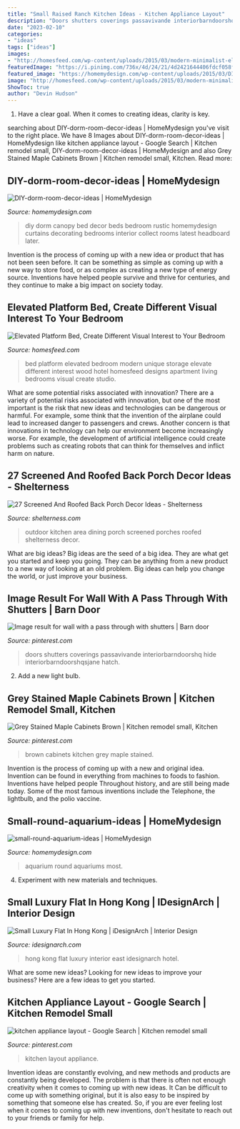 ```yaml
---
title: "Small Raised Ranch Kitchen Ideas - Kitchen Appliance Layout"
description: "Doors shutters coverings passavivande interiorbarndoorshq hide interiorbarndoorshqsjane hatch"
date: "2023-02-10"
categories:
- "ideas"
tags: ["ideas"]
images:
- "http://homesfeed.com/wp-content/uploads/2015/03/modern-minimalist-elevate-platform-bed-with-storing-units-artful-and-unique-lightings-minimalist-wood-shelves-and-cabinets-small-counter-with-sink-and-faucet-vivid-plant-ornaments.jpg"
featuredImage: "https://i.pinimg.com/736x/4d/24/21/4d2421644406fdcf058fb364b6c8d816.jpg"
featured_image: "https://homemydesign.com/wp-content/uploads/2015/03/DIY-dorm-room-decor-ideas.jpg"
image: "http://homesfeed.com/wp-content/uploads/2015/03/modern-minimalist-elevate-platform-bed-with-storing-units-artful-and-unique-lightings-minimalist-wood-shelves-and-cabinets-small-counter-with-sink-and-faucet-vivid-plant-ornaments.jpg"
ShowToc: true
author: "Devin Hudson"
---
```



1. Have a clear goal. When it comes to creating ideas, clarity is key.

	

		
searching about DIY-dorm-room-decor-ideas | HomeMydesign you've visit to the right place. We have 8 Images about DIY-dorm-room-decor-ideas | HomeMydesign like kitchen appliance layout - Google Search | Kitchen remodel small, DIY-dorm-room-decor-ideas | HomeMydesign and also Grey Stained Maple Cabinets Brown | Kitchen remodel small, Kitchen. Read more:
		
    
## DIY-dorm-room-decor-ideas | HomeMydesign

<img loading=lazy src="https://homemydesign.com/wp-content/uploads/2015/03/DIY-dorm-room-decor-ideas.jpg" onerror="this.onerror=null;this.src='https://tse2.mm.bing.net/th?id=OIP.mgWVm2yfsVedJ5KkyFV-5gHaJ4&amp;pid=15.1';" alt="DIY-dorm-room-decor-ideas | HomeMydesign">

_Source: homemydesign.com_

>diy dorm canopy bed decor beds bedroom rustic homemydesign curtains decorating bedrooms interior collect rooms latest headboard later. 

	

Invention is the process of coming up with a new idea or product that has not been seen before. It can be something as simple as coming up with a new way to store food, or as complex as creating a new type of energy source. Inventions have helped people survive and thrive for centuries, and they continue to make a big impact on society today.

    
## Elevated Platform Bed, Create Different Visual Interest To Your Bedroom

<img loading=lazy src="http://homesfeed.com/wp-content/uploads/2015/03/modern-minimalist-elevate-platform-bed-with-storing-units-artful-and-unique-lightings-minimalist-wood-shelves-and-cabinets-small-counter-with-sink-and-faucet-vivid-plant-ornaments.jpg" onerror="this.onerror=null;this.src='https://tse1.mm.bing.net/th?id=OIP.w85tnK1aKA0GU8glYR4cwQHaE8&amp;pid=15.1';" alt="Elevated Platform Bed, Create Different Visual Interest to Your Bedroom">

_Source: homesfeed.com_

>bed platform elevated bedroom modern unique storage elevate different interest wood hotel homesfeed designs apartment living bedrooms visual create studio. 

	

What are some potential risks associated with innovation?
There are a variety of potential risks associated with innovation, but one of the most important is the risk that new ideas and technologies can be dangerous or harmful. For example, some think that the invention of the airplane could lead to increased danger to passengers and crews. Another concern is that innovations in technology can help our environment become increasingly worse. For example, the development of artificial intelligence could create problems such as creating robots that can think for themselves and inflict harm on nature.

    
## 27 Screened And Roofed Back Porch Decor Ideas - Shelterness

<img loading=lazy src="http://i.shelterness.com/2016/08/20-outdoor-kitchen-and-dining-area.jpg" onerror="this.onerror=null;this.src='https://tse3.mm.bing.net/th?id=OIP.MnQ5vJk_NprIU4cUsg-daQHaJ4&amp;pid=15.1';" alt="27 Screened And Roofed Back Porch Decor Ideas - Shelterness">

_Source: shelterness.com_

>outdoor kitchen area dining porch screened porches roofed shelterness decor. 

	

What are big ideas?
Big ideas are the seed of a big idea. They are what get you started and keep you going. They can be anything from a new product to a new way of looking at an old problem. Big ideas can help you change the world, or just improve your business.

    
## Image Result For Wall With A Pass Through With Shutters | Barn Door

<img loading=lazy src="https://i.pinimg.com/736x/3f/4c/2c/3f4c2ca16c209895a52ea0aa591e3a7f.jpg" onerror="this.onerror=null;this.src='https://tse2.mm.bing.net/th?id=OIP.pPzIZ0_3bHOsv1bq3cze7wAAAA&amp;pid=15.1';" alt="Image result for wall with a pass through with shutters | Barn door">

_Source: pinterest.com_

>doors shutters coverings passavivande interiorbarndoorshq hide interiorbarndoorshqsjane hatch. 

	

2. Add a new light bulb. 

    
## Grey Stained Maple Cabinets Brown | Kitchen Remodel Small, Kitchen

<img loading=lazy src="https://i.pinimg.com/736x/2f/73/a3/2f73a39f58c1f5dc845d5d833b35ca6e.jpg" onerror="this.onerror=null;this.src='https://tse4.mm.bing.net/th?id=OIP.N51Dcl2-M07KNjjxLO4deAHaLG&amp;pid=15.1';" alt="Grey Stained Maple Cabinets Brown | Kitchen remodel small, Kitchen">

_Source: pinterest.com_

>brown cabinets kitchen grey maple stained. 

	

Invention is the process of coming up with a new and original idea. Invention can be found in everything from machines to foods to fashion. Inventions have helped people Throughout history, and are still being made today. Some of the most famous inventions include the Telephone, the lightbulb, and the polio vaccine.

    
## Small-round-aquarium-ideas | HomeMydesign

<img loading=lazy src="https://homemydesign.com/wp-content/uploads/2015/10/small-round-aquarium-ideas.jpg" onerror="this.onerror=null;this.src='https://tse3.mm.bing.net/th?id=OIP.k6fWvPzcZszeJ5wiOUzUOQHaJL&amp;pid=15.1';" alt="small-round-aquarium-ideas | HomeMydesign">

_Source: homemydesign.com_

>aquarium round aquariums most. 

	

4. Experiment with new materials and techniques.

    
## Small Luxury Flat In Hong Kong | IDesignArch | Interior Design

<img loading=lazy src="https://www.idesignarch.com/wp-content/uploads/Mount-East-Flat-Hong-Kong_5.jpg" onerror="this.onerror=null;this.src='https://tse4.mm.bing.net/th?id=OIP.v13ZACIxzCusuv6rRBrUHQHaJ4&amp;pid=15.1';" alt="Small Luxury Flat In Hong Kong | iDesignArch | Interior Design">

_Source: idesignarch.com_

>hong kong flat luxury interior east idesignarch hotel. 

	

What are some new ideas?
Looking for new ideas to improve your business? Here are a few ideas to get you started.

    
## Kitchen Appliance Layout - Google Search | Kitchen Remodel Small

<img loading=lazy src="https://i.pinimg.com/736x/4d/24/21/4d2421644406fdcf058fb364b6c8d816.jpg" onerror="this.onerror=null;this.src='https://tse2.mm.bing.net/th?id=OIP.ou1KnoxcML2noLCSpgVH0wHaFj&amp;pid=15.1';" alt="kitchen appliance layout - Google Search | Kitchen remodel small">

_Source: pinterest.com_

>kitchen layout appliance. 

	

Invention ideas are constantly evolving, and new methods and products are constantly being developed. The problem is that there is often not enough creativity when it comes to coming up with new ideas. It Can be difficult to come up with something original, but it is also easy to be inspired by something that someone else has created. So, if you are ever feeling lost when it comes to coming up with new inventions, don't hesitate to reach out to your friends or family for help.

